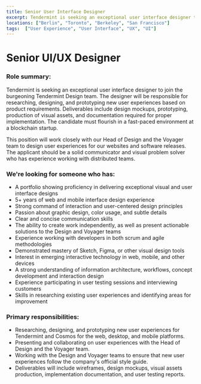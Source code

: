 ```yaml
---
title: Senior User Interface Designer
excerpt: Tendermint is seeking an exceptional user interface designer to join the burgeoning Tendermint Design team. The designer will be responsible for researching, designing, and prototyping new user experiences based on product requirements.
locations: ["Berlin", "Toronto", "Berkeley", "San Francisco"]
tags:  ["User Experience", "User Interface", "UX", "UI"]
---
```


# Senior UI/UX Designer

### Role summary:

Tendermint is seeking an exceptional user interface designer to join the burgeoning Tendermint Design team. The designer will be responsible for researching, designing, and prototyping new user experiences based on product requirements. Deliverables include design mockups, prototyping, production of visual assets, and documentation required for proper implementation. The candidate must flourish in a fast-paced environment at a blockchain startup.

This position will work closely with our Head of Design and the Voyager team to design user experiences for our websites and software releases. The applicant should be a solid communicator and visual problem solver who has experience working with distributed teams.

### We're looking for someone who has:

* A portfolio showing proficiency in delivering exceptional visual and user interface designs
* 5+ years of web and mobile interface design experience
* Strong command of interaction and user-centered design principles
* Passion about graphic design, color usage, and subtle details
* Clear and concise communication skills
* The ability to create work independently, as well as present actionable solutions to the Design and Voyager teams
* Experience working with developers in both scrum and agile methodologies
* Demonstrated mastery of Sketch, Figma, or other visual design tools
* Interest in emerging interactive technology in web, mobile, and other devices
* A strong understanding of information architecture, workflows, concept development and interaction design
* Experience participating in user testing sessions and interviewing customers
* Skills in researching existing user experiences and identifying areas for improvement

### Primary responsibilities:

* Researching, designing, and prototyping new user experiences for Tendermint and Cosmos for the web, desktop, and mobile platforms.
* Presenting and collaborating on user experiences with the Head of Design and the Voyager team.
* Working with the Design and Voyager teams to ensure that new user experiences follow the company's official style guide.
* Deliverables will include wireframes, design mockups, visual assets production, implementation documentation, and user testing reports.
